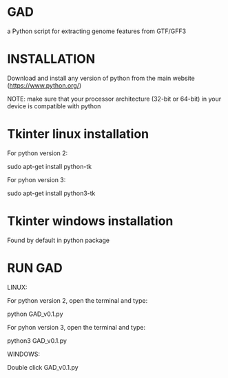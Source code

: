 # GAD

a Python script for extracting genome features from GTF/GFF3

# INSTALLATION

Download and install any version of python from the main website (https://www.python.org/)

NOTE: make sure that your processor architecture (32-bit or 64-bit) in your device is compatible with python

# Tkinter linux installation

For python version 2:

sudo apt-get install python-tk

For pyhon version 3:

sudo apt-get install python3-tk

# Tkinter windows installation

Found by default in python package

# RUN GAD
LINUX:

For python version 2, open the terminal and type:

python GAD_v0.1.py

For pyhon version 3, open the terminal and type:

python3 GAD_v0.1.py

WINDOWS:

Double click GAD_v0.1.py
